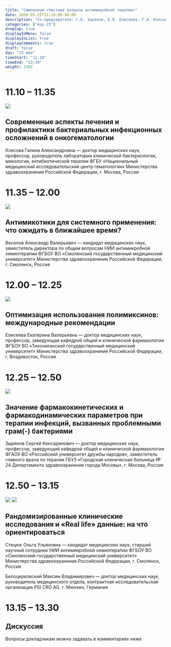 ```yaml
---
title: "Симпозиум «Частные вопросы антимикробной терапии»"
date: 2018-05-23T11:10:00-06:00
description: "Со-председатели: С.К. Зырянов, Е.В. Елисеева, Г.А. Клясова"
categories: ["may-23"]
dropCap: true
displayInMenu: false
displayInList: true
displayComments: true
draft: false
day: "23 мая"
timeStart: "11:10"
timeEnd: "13:30"
weight: 2302
---
```


<div class="card-container">
    <div class="event-card" >
        <div class="card-time-container-person">
            <h1>11.10 – 11.35</h1>
        </div>
        <div class="card-img-container-person">
            <picture>
                <img src="https://pp.userapi.com/c855332/v855332166/3e9eb/ZWZQHQo_K-s.jpg" class="card-img-person">
            </picture>
        </div>
        <div class="card-body-person">
            <h2 class="card-title">Современные аспекты лечения и профилактики бактериальных инфекционных осложнений в онкогематологии</h2>
            <p class="card-text">Клясова Галина Александровна — доктор медицинских наук, профессор, руководитель лаборатории клинической бактериологии, микологии, антибиотической терапии ФГБУ «Национальный медицинский исследовательский центр гематологии» Министерства здравоохранения Российской Федерации, г. Москва, Россия</p>
        </div>
    </div>
    <div class="event-card" >
        <div class="card-time-container-person">
            <h1>11.35 – 12.00</h1>
        </div>
        <div class="card-img-container-person">
            <picture>
                <img src="https://pp.userapi.com/c855332/v855332166/3e9cb/EikuG9xYbE0.jpg" class="card-img-person">
            </picture>
        </div>
        <div class="card-body-person">
            <h2 class="card-title">Антимикотики для системного применения: что ожидать в ближайшее время?</h2>
            <p class="card-text">Веселов Александр Валерьевич — кандидат медицинских наук, заместитель директора по общим вопросам НИИ антимикробной химиотерапии ФГБОУ ВО «Смоленский государственный медицинский университет» Министерства здравоохранения Российской Федерации, г. Смоленск, Россия</p>
        </div>
    </div>
    <div class="event-card" >
        <div class="card-time-container-person">
            <h1>12.00 – 12.25</h1>
        </div>
        <div class="card-img-container-person">
            <picture>
                <img src="https://pp.userapi.com/c855332/v855332166/3ea1b/bo3Pr8p-nW8.jpg" class="card-img-person">
            </picture>
        </div>
        <div class="card-body-person">
            <h2 class="card-title">Оптимизация использования полимиксинов: международные рекомендации</h2>
            <p class="card-text">Елисеева Екатерина Валерьевна — доктор медицинских наук, профессор, заведующая кафедрой общей и клинической фармакологии ФГБОУ ВО «Тихоокеанский государственный медицинский университет» Министерства здравоохранения Российской Федерации, г. Владивосток, Россия</p>
        </div>
    </div>
    <div class="event-card" >
        <div class="card-time-container-person">
            <h1>12.25 – 12.50</h1>
        </div>
        <div class="card-img-container-person">
            <picture>
                <img src="https://pp.userapi.com/c855332/v855332166/3e9db/49oqE_FYqII.jpg" class="card-img-person">
            </picture>
        </div>
        <div class="card-body-person">
            <h2 class="card-title">Значение фармакокинетических и фармакодинамических параметров при терапии инфекций, вызванных проблемными грам(-) бактериями</h2>
            <p class="card-text">Зырянов Сергей Кенсаринович — доктор медицинских наук, профессор, заведующий кафедрой общей и клинической фармакологии ФГАОУ ВО «Российский университет дружбы народов», заместитель главного врача по терапии ГБУЗ «Городская клиническая больница № 24 Департамента здравоохранения города Москвы», г. Москва, Россия</p>
        </div>
    </div>
        <div class="event-card" >
        <div class="card-time-container-person">
            <h1>12.50 – 13.15</h1>
        </div>
        <div class="card-img-container-person">
            <picture>
                <img src="https://pp.userapi.com/c855332/v855332166/3e9bb/qr0TVwCClI4.jpg" class="card-img-person">
                <img src="https://pp.userapi.com/c855332/v855332166/3eb13/TN9HreyFb0A.jpg" class="card-img-person">
            </picture>
        </div>
        <div class="card-body-person">
            <h2 class="card-title">Рандомизированные клинические исследования и «Real life» данные: на что ориентироваться</h2>
            <p class="card-text">Стецюк Ольга Ульяновна — кандидат медицинских наук, старший научный сотрудник НИИ антимикробной химиотерапии ФГБОУ ВО «Смоленский государственный медицинский университет» Министерства здравоохранения Российской Федерации, г. Смоленск, Россия</p>
              <p class="card-text">Белоцерковский Максим Владимирович — доктор медицинских наук, руководитель медицинского отдела, контрактная исследовательская организация PSI CRO AG, г. Мюнхен, Германия</p>
        </div>
    </div>
      <div class="event-card" >
        <div class="card-time-container-person-no-picture">
            <h1>13.15 – 13.30</h1>
        </div>
        <div class="card-body-person">
            <h2 class="card-title">Дискуссия</h2>
            <p class="card-text">Вопросы докладчикам можно задавать в комментариях ниже</p>
        </div>
    </div>
</div>